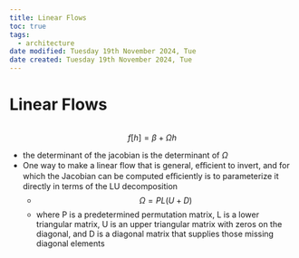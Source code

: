 ```yaml
---
title: Linear Flows
toc: true
tags:
  - architecture
date modified: Tuesday 19th November 2024, Tue
date created: Tuesday 19th November 2024, Tue
---
```


# Linear Flows
```toc
```

$$f[h] = \beta+ \Omega h$$

- the determinant of the jacobian is the determinant of $\Omega$
- One way to make a linear flow that is general, eﬀicient to invert, and for which the Jacobian can be computed eﬀiciently is to parameterize it directly in terms of the LU decomposition
	- $$\Omega= PL(U + D)$$
	- where P is a predetermined permutation matrix, L is a lower triangular matrix, U is an upper triangular matrix with zeros on the diagonal, and D is a diagonal matrix that supplies those missing diagonal elements